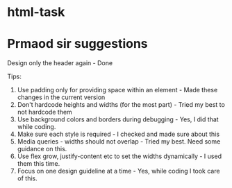 # html-task

# Prmaod sir suggestions

Design only the header again - Done

Tips:

1. Use padding only for providing space within an element - Made these changes in the current version
2. Don't hardcode heights and widths (for the most part) - Tried my best to not hardcode them
3. Use background colors and borders during debugging - Yes, I did that while coding.
4. Make sure each style is required - I checked and made sure about this
5. Media queries - widths should not overlap - Tried my best. Need some guidance on this.
6. Use flex grow, justify-content etc to set the widths dynamically - I used them this time.
7. Focus on one design guideline at a time - Yes, while coding I took care of this.
